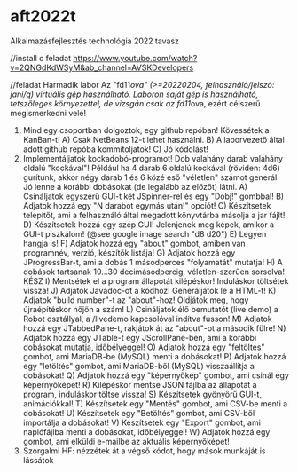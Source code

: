 # aft2022t
Alkalmazásfejlesztés technológia 2022 tavasz

//install c feladat
https://www.youtube.com/watch?v=2QNGdKdWSyM&ab_channel=AVSKDevelopers

//feladat
Harmadik labor
Az "fd11*ova" (>=20220204, felhasználó/jelszó: jani/q) virtuális gép használható. Laboron saját gép is
használható, tetszőleges környezettel, de vizsgán csak az fd11*ova, ezért célszerű megismerkedni vele!
 1. Mind egy csoportban dolgoztok, egy github repóban! Kövessétek a KanBan-t!
 A) Csak NetBeans 12-t lehet használni.
 B) A laborvezető által adott github repóba kommitoljatok!
 C) Jó kódolást!
 2. Implementáljatok kockadobó-programot! Dob valahány darab valahány oldalú "kockával"! Például ha 4
darab 6 oldalú kockával (röviden: 4d6) gurítunk, akkor négy darab 1 és 6 közé eső "véletlen" számot
generál. Jó lenne a korábbi dobásokat (de legalább az előzőt) látni.
 A) Csináljatok egyszerű GUI-t két JSpinner-rel és egy "Dobj!" gombbal!
 B) Adjatok hozzá egy "N darabot egymás után!" opciót!
 C) Készítsetek telepítőt, ami a felhasználó által megadott könyvtárba másolja a jar fájlt!
 D) Készítsetek hozzá egy szép GUI! Jelenjenek meg képek, amikor a GUI-t piszkálom! (@see google
image search "d8 d20")
 E) Legyen hangja is!
 F) Adjatok hozzá egy "about" gombot, amiben van programnév, verzió, készítők listája!
 G) Adjatok hozzá egy JProgressBar-t, ami a dobás 1 másodperces "folyamatát" mutatja!
 H) A dobások tartsanak 10...30 decimásodpercig, véletlen-szerűen sorsolva! KÉSZ
 I) Mentsétek el a program állapotát kilépéskor! Induláskor töltsétek vissza!
 J) Adjatok Javadoc-ot a kódhoz! Generáljátok le a HTML-t!
 K) Adjatok "build number"-t az "about"-hoz! Oldjátok meg, hogy újraépítéskor nőjön a szám!
 L) Csináljatok élő bemutatót (live demo) a Robot osztállyal, a /livedemo kapcsolóval indítva fusson!
 M) Adjatok hozzá egy JTabbedPane-t, rakjátok át az "about"-ot a második fülre!
 N) Adjatok hozzá egy JTable-t egy JScrollPane-ben, ami a korábbi dobásokat mutatja, időbélyeggel!
 O) Adjatok hozzá egy "feltöltés" gombot, ami MariaDB-be (MySQL) menti a dobásokat!
 P) Adjatok hozzá egy "letöltés" gombot, ami MariaDB-ből (MySQL) visszaállítja a dobásokat!
 Q) Adjatok hozzá egy "képernyőkép" gombot, ami csinál egy képernyőképet!
 R) Kilépéskor mentse JSON fájlba az állapotát a program, induláskor töltse vissza!
 S) Készítsetek gyönyörű GUI-t, animációkkal!
 T) Készítsetek egy "Mentés" gombot, ami CSV-be menti a dobásokat!
 U) Készítsetek egy "Betöltés" gombot, ami CSV-ből importálja a dobásokat!
 V) Készítsetek egy "Export" gombot, ami naplófájlba menti a dobásokat, időbélyeggel!
 W) Adjatok hozzá egy gombot, ami elküldi e-mailbe az aktuális képernyőképet!
 3. Szorgalmi HF: nézzétek át a végső kódot, hogy mások munkáját is lássátok